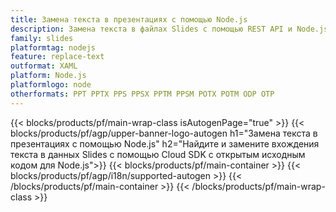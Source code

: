 ```yaml
---
title: Замена текста в презентациях c помощью Node.js
description: Замена текста в файлах Slides с помощью REST API и Node.js SDK с открытым исходным кодом
family: slides
platformtag: nodejs
feature: replace-text
outformat: XAML
platform: Node.js
platformlogo: node
otherformats: PPT PPTX PPS PPSX PPTM PPSM POTX POTM ODP OTP
---
```


{{< blocks/products/pf/main-wrap-class isAutogenPage="true" >}}
{{< blocks/products/pf/agp/upper-banner-logo-autogen h1="Замена текста в презентациях с помощью Node.js" h2="Найдите и замените вхождения текста в данных Slides с помощью Cloud SDK с открытым исходным кодом для Node.js">}}
{{< blocks/products/pf/main-container >}}
{{< blocks/products/pf/agp/i18n/supported-autogen >}}
{{< /blocks/products/pf/main-container >}}
{{< /blocks/products/pf/main-wrap-class >}}